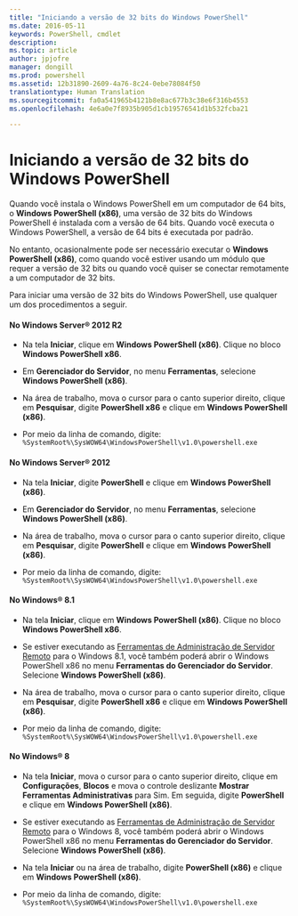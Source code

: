 ```yaml
---
title: "Iniciando a versão de 32 bits do Windows PowerShell"
ms.date: 2016-05-11
keywords: PowerShell, cmdlet
description: 
ms.topic: article
author: jpjofre
manager: dongill
ms.prod: powershell
ms.assetid: 12b31890-2609-4a76-8c24-0ebe78084f50
translationtype: Human Translation
ms.sourcegitcommit: fa0a541965b4121b8e8ac677b3c38e6f316b4553
ms.openlocfilehash: 4e6a0e7f8935b905d1cb19576541d1b532fcba21

---
```


# Iniciando a versão de 32 bits do Windows PowerShell
Quando você instala o Windows PowerShell em um computador de 64 bits, o **Windows PowerShell (x86)**, uma versão de 32 bits do Windows PowerShell é instalada com a versão de 64 bits. Quando você executa o Windows PowerShell, a versão de 64 bits é executada por padrão.

No entanto, ocasionalmente pode ser necessário executar o **Windows PowerShell (x86)**, como quando você estiver usando um módulo que requer a versão de 32 bits ou quando você quiser se conectar remotamente a um computador de 32 bits.

Para iniciar uma versão de 32 bits do Windows PowerShell, use qualquer um dos procedimentos a seguir.

#### No Windows Server® 2012 R2

-   Na tela **Iniciar**, clique em **Windows PowerShell (x86)**. Clique no bloco **Windows PowerShell x86**.

-   Em **Gerenciador do Servidor**, no menu **Ferramentas**, selecione **Windows PowerShell (x86)**.

-   Na área de trabalho, mova o cursor para o canto superior direito, clique em **Pesquisar**, digite **PowerShell x86** e clique em **Windows PowerShell (x86)**.

-   Por meio da linha de comando, digite: `%SystemRoot%\SysWOW64\WindowsPowerShell\v1.0\powershell.exe`

#### No Windows Server® 2012

-   Na tela **Iniciar**, digite **PowerShell** e clique em **Windows PowerShell (x86)**.

-   Em **Gerenciador do Servidor**, no menu **Ferramentas**, selecione **Windows PowerShell (x86)**.

-   Na área de trabalho, mova o cursor para o canto superior direito, clique em **Pesquisar**, digite **PowerShell** e clique em **Windows PowerShell (x86)**.

-   Por meio da linha de comando, digite: `%SystemRoot%\SysWOW64\WindowsPowerShell\v1.0\powershell.exe`

#### No Windows® 8.1

-   Na tela **Iniciar**, clique em **Windows PowerShell (x86)**. Clique no bloco **Windows PowerShell x86**.

-   Se estiver executando as [Ferramentas de Administração de Servidor Remoto](http://go.microsoft.com/fwlink/?LinkID=304145) para o Windows 8.1, você também poderá abrir o Windows PowerShell x86 no menu **Ferramentas do Gerenciador do Servidor**. Selecione **Windows PowerShell (x86)**.

-   Na área de trabalho, mova o cursor para o canto superior direito, clique em **Pesquisar**, digite **PowerShell x86** e clique em **Windows PowerShell (x86)**.
   
-   Por meio da linha de comando, digite: `%SystemRoot%\SysWOW64\WindowsPowerShell\v1.0\powershell.exe`

#### No Windows® 8

-   Na tela **Iniciar**, mova o cursor para o canto superior direito, clique em **Configurações**, **Blocos** e mova o controle deslizante **Mostrar Ferramentas Administrativas** para Sim. Em seguida, digite **PowerShell** e clique em **Windows PowerShell (x86)**.

-   Se estiver executando as [Ferramentas de Administração de Servidor Remoto](http://www.microsoft.com/download/details.aspx?id=28972) para o Windows 8, você também poderá abrir o Windows PowerShell x86 no menu **Ferramentas do Gerenciador do Servidor**. Selecione **Windows PowerShell (x86)**.

-   Na tela **Iniciar** ou na área de trabalho, digite **PowerShell (x86)** e clique em **Windows PowerShell (x86)**.

-   Por meio da linha de comando, digite: `%SystemRoot%\SysWOW64\WindowsPowerShell\v1.0\powershell.exe`



<!--HONumber=Oct16_HO2-->


